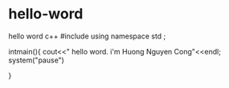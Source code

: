 # hello-word
hello word c++
#include<iosteam>
using namespace std ;

intmain(){
  cout<<" hello word. i'm Huong Nguyen Cong"<<endl;
  system("pause")


}
